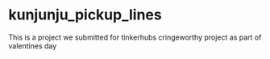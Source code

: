 # kunjunju_pickup_lines

This is a project we submitted for tinkerhubs cringeworthy project as part of valentines day 
